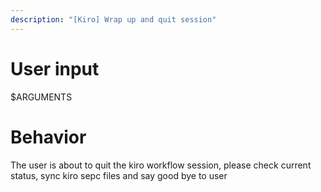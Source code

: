 ```yaml
---
description: "[Kiro] Wrap up and quit session"
---
```


# User input

$ARGUMENTS

# Behavior

The user is about to quit the kiro workflow session, please check current status, sync kiro sepc files and say good bye to user
